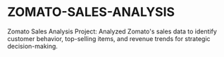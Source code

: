 # ZOMATO-SALES-ANALYSIS
Zomato Sales Analysis Project: Analyzed Zomato's sales data to identify customer behavior, top-selling items, and revenue trends for strategic decision-making.
